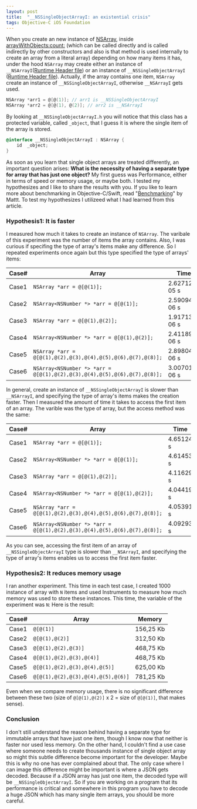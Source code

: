 ```yaml
---
layout: post
title:  "__NSSingleObjectArrayI: an existential crisis"
tags: Objective-C iOS Foundation
---
```


When you create an new instance of [NSArray](https://developer.apple.com/documentation/foundation/nsarray/1460096-arraywithobjects?language=objc), inside [arrayWithObjects:count:](https://developer.apple.com/documentation/foundation/nsarray/1460096-arraywithobjects?language=objc)  (which can be called directly and is called indirectly by other constructors and also is that method is used internally to create an array from a literal array) depending on how many items it has, under the hood `NSArray` may create either an instance of `__NSArrayI`([Runtime Header file](https://github.com/nst/iOS-Runtime-Headers/blob/master/Frameworks/CoreFoundation.framework/__NSSingleObjectArrayI.h)) or an instance of  `__NSSingleObjectArrayI` ([Runtime Header file](https://github.com/nst/iOS-Runtime-Headers/blob/master/Frameworks/CoreFoundation.framework/__NSSingleObjectArrayI.h)). Actually, if the array contains one item, `NSArray` create an instance of `__NSSingleObjectArrayI`, otherwise `__NSArrayI` gets used.

```objective-c
NSArray *arr1 = @[@(1)]; // arr1 is __NSSingleObjectArrayI
NSArray *arr2 = @[@(1), @(2)]; // arr2 is __NSArrayI
```

By looking at `__NSSingleObjectArrayI.h` you will notice that this class has a protected variable, called `_object`, that I guess it is where the single item of the array is stored.
```objective-c
@interface __NSSingleObjectArrayI : NSArray {
    id  _object;
}
```

As soon as you learn that single object arrays are treated differently, an important question arises: **What is the necessity of having a separate type for array that has just one object?**
My first guess was Performance, either in terms of speed or memory usage, or maybe both. I tested my hypothesizes and I like to share the results with you. If you like to learn more about benchmarking in Objective-C/Swift, read "[Benchmarking](https://nshipster.com/benchmarking/)" by Mattt. To test my hypothesizes I utilizeed what I had learned from this article.


### Hypothesis1: It is faster


I measured how much it takes to create an instance of `NSArray`. The varibale of this experiment was the number of items the array contains. Also, I was curious if specifing the type of array's items make any difference. So I repeated experiments once again but this type specified the type of arrays' items: 

Case#   | Array   |  Time
--------|----------|----
Case1|`NSArray *arr = @[@(1)];`| 2.62712e-05 s
Case2|`NSArray<NSNumber *> *arr = @[@(1)];`| 2.59094e-06 s
Case3|`NSArray *arr = @[@(1),@(2)];`| 1.91713e-06 s
Case4|`NSArray<NSNumber *> *arr = @[@(1),@(2)];`| 2.41189e-06 s
Case5|`NSArray *arr = @[@(1),@(2),@(3),@(4),@(5),@(6),@(7),@(8)];`| 2.89804e-06 s
Case6|`NSArray<NSNumber *> *arr = @[@(1),@(2),@(3),@(4),@(5),@(6),@(7),@(8)];`| 3.00701e-06 s

In general, create an instance of  `__NSSingleObjectArrayI` is slower than `__NSArrayI`, and specifying the type of array's items makes the creation faster. 
Then I measured the amount of time it takes to access the first item of an array. The varible was the type of array, but the access method was the same:

Case#   | Array|  Time
--------|----------|----
Case1|`NSArray *arr = @[@(1)];`| 4.65124 s
Case2|`NSArray<NSNumber *> *arr = @[@(1)];`| 4.61453 s
Case3|`NSArray *arr = @[@(1),@(2)];`| 4.11629 s
Case4|`NSArray<NSNumber *> *arr = @[@(1),@(2)];`| 4.04419 s
Case5|`NSArray *arr = @[@(1),@(2),@(3),@(4),@(5),@(6),@(7),@(8)];`| 4.05391 s
Case6|`NSArray<NSNumber *> *arr = @[@(1),@(2),@(3),@(4),@(5),@(6),@(7),@(8)];`| 4.09293 s

As you can see, accessing the first item of an array of `__NSSingleObjectArrayI` type is slower than `__NSArrayI`, and specifying the type of array's items enables us to access the first item faster.


### Hypothesis2: It reduces memory usage 


I ran another experiment. This time in each test case, I created 1000 instance of array with `N` items and used Instruments to measure how much memory was used to store these instances. This time, the variable of the experiment was `N`: Here is the result:

Case#   | Array   |  Memory
--------|----------|----
Case1|`@[@(1)]`| 156,25 Kb
Case2|`@[@(1),@(2)]`| 312,50 Kb
Case3|`@[@(1),@(2),@(3)]`| 468,75 Kb
Case4|`@[@(1),@(2),@(3),@(4)]`| 468,75 Kb
Case5|`@[@(1),@(2),@(3),@(4),@(5)]`| 625,00 Kb
Case6|`@[@(1),@(2),@(3),@(4),@(5),@(6)]` | 781,25 Kb

Even when we compare memory usage, there is no significant difference between these two (size of `@[@(1),@(2)]` x 2 = size of  `@[@(1)]`, that makes sense).


### Conclusion


I don't still understand the reason behind having a separate type for immutable arrays that have just one item, though I know now that neither is faster nor used less memory. On the other hand, I couldn't find a use case where someone needs to create thousands instance of single object array so might this subtle difference become important for the developer. Maybe this is why no one has ever complained about that.
The only case where I can image this difference might be important is where a JSON gets decoded. Because if a JSON array has just one item, the decoded type will be `__NSSingleObjectArrayI`. So if you are working on a program that its performance is critical and somewhere in this program you have to decode a huge JSON which has many single item arrays, you should be more careful.
